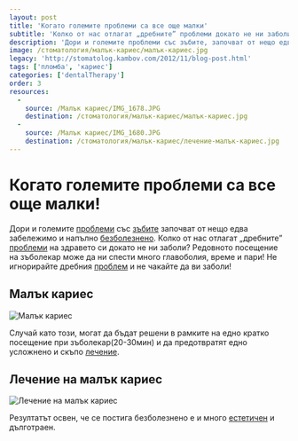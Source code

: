 ```yaml
---
layout: post
title: 'Когато големите проблеми са все още малки'
subtitle: 'Колко от нас отлагат „дребните” проблеми докато не ни заболи?'
description: 'Дори и големите проблеми със зъбите, започват от нещо едва забележимо и напълно безболезнено. Колко от нас отлагат „дребните” проблеми на здравето си докато не ги заболи? Редовното посещение на зъболекар може да ни спести много главоболия, време и пари! Не игнорирайте дребния проблем и не чакайте да ви заболи! '
image: /стоматология/малък-кариес/малък-кариес.jpg
legacy: 'http://stomatolog.kambov.com/2012/11/blog-post.html'
tags: ['пломба', 'кариес']
categories: ['dentalTherapy']
order: 3
resources:
  -
    source: /Малък кариес/IMG_1678.JPG
    destination: /стоматология/малък-кариес/малък-кариес.jpg
  -
    source: /Малък кариес/IMG_1680.JPG
    destination: /стоматология/малък-кариес/лечение-малък-кариес.jpg   
---
```

# Когато големите проблеми са все още малки!

Дори и големите [проблеми](../стоматология/опасности-при-умъртяване-на-зъб-с-арсен.html "Проблеми и опасности при умъртвяването на зъб с арсен") със [зъбите](../стоматология/разстояние-между-зъбите.html "Затваряне на разстояние между зъбите") започват от нещо едва забележимо и напълно [безболезнено](../стоматология/зъболекар-страх-болка.html "Безболезнено лечение при добър зъболекар"). Колко от нас отлагат „дребните” [проблеми](../стоматология/мъдрец.html "Проблеми с мъдрец") на здравето си докато не ни заболи? Редовното посещение на зъболекар може да ни спести много главоболия, време и пари! Не игнорирайте дребния [проблем](../стоматология/болка-във-вече-умъртвен-зъб.html "Проблем и болка във вече умъртвен зъб") и не чакайте да ви заболи!

## Малък кариес
![Малък кариес](малък-кариес/малък-кариес.jpg)

Случай като този, могат да бъдат решени в рамките на едно кратко посещение при зъболекар(20-30мин) и да предотвратят едно усложнено и скъпо [лечение](../зъболекар/лечение-на-зъби.html "Лечение на зъби при добър зъболекар").

## Лечение на малък кариес
![Лечение на малък кариес](малък-кариес/лечение-малък-кариес.jpg)

Резултатът освен, че се постига безболезнено е и много [естетичен](../зъболекар/услуги/естетични-пломби.html "Фотополимерни пломби с отличен естетичен резултат") и дълготраен.
